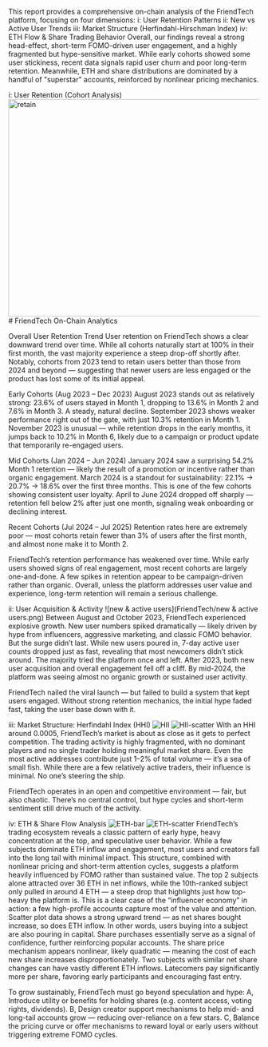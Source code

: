 This report provides a comprehensive on-chain analysis of the FriendTech platform, focusing on four dimensions:
    i: User Retention Patterns
    ii: New vs Active User Trends
    iii: Market Structure (Herfindahl-Hirschman Index)
    iv: ETH Flow & Share Trading Behavior
Overall, our findings reveal a strong head-effect, short-term FOMO-driven user engagement, and a highly fragmented but hype-sensitive market. While early cohorts showed some user stickiness, recent data signals rapid user churn and poor long-term retention. Meanwhile, ETH and share distributions are dominated by a handful of "superstar" accounts, reinforced by nonlinear pricing mechanics.

i: User Retention (Cohort Analysis)
<img width="1144" height="435" alt="retain" src="https://github.com/user-attachments/assets/554ad64f-bf87-44c9-899f-51030dc95f6e" /># FriendTech On-Chain Analytics

Overall User Retention Trend
User retention on FriendTech shows a clear downward trend over time. While all cohorts naturally start at 100% in their first month, the vast majority experience a steep drop-off shortly after. Notably, cohorts from 2023 tend to retain users better than those from 2024 and beyond — suggesting that newer users are less engaged or the product has lost some of its initial appeal.

Early Cohorts (Aug 2023 – Dec 2023)
August 2023 stands out as relatively strong: 23.6% of users stayed in Month 1, dropping to 13.6% in Month 2 and 7.6% in Month 3. A steady, natural decline.
September 2023 shows weaker performance right out of the gate, with just 10.3% retention in Month 1.
November 2023 is unusual — while retention drops in the early months, it jumps back to 10.2% in Month 6, likely due to a campaign or product update that temporarily re-engaged users.

Mid Cohorts (Jan 2024 – Jun 2024)
January 2024 saw a surprising 54.2% Month 1 retention — likely the result of a promotion or incentive rather than organic engagement.
March 2024 is a standout for sustainability: 22.1% → 20.7% → 18.6% over the first three months. This is one of the few cohorts showing consistent user loyalty.
April to June 2024 dropped off sharply — retention fell below 2% after just one month, signaling weak onboarding or declining interest.

Recent Cohorts (Jul 2024 – Jul 2025)
Retention rates here are extremely poor — most cohorts retain fewer than 3% of users after the first month, and almost none make it to Month 2.

FriendTech’s retention performance has weakened over time. While early users showed signs of real engagement, most recent cohorts are largely one-and-done. A few spikes in retention appear to be campaign-driven rather than organic. Overall, unless the platform addresses user value and experience, long-term retention will remain a serious challenge.


ii: User Acquisition & Activity
![new & active users](FriendTech/new & active users.png)
Between August and October 2023, FriendTech experienced explosive growth. New user numbers spiked dramatically — likely driven by hype from influencers, aggressive marketing, and classic FOMO behavior.
But the surge didn’t last. While new users poured in, 7-day active user counts dropped just as fast, revealing that most newcomers didn’t stick around. The majority tried the platform once and left.
After 2023, both new user acquisition and overall engagement fell off a cliff. By mid-2024, the platform was seeing almost no organic growth or sustained user activity.

FriendTech nailed the viral launch — but failed to build a system that kept users engaged. Without strong retention mechanics, the initial hype faded fast, taking the user base down with it.


iii: Market Structure: Herfindahl Index (HHI)
![HII](FriendTech/HII.png)
![HII-scatter](FriendTech/HII-scatter.png)
With an HHI around 0.0005, FriendTech’s market is about as close as it gets to perfect competition. The trading activity is highly fragmented, with no dominant players and no single trader holding meaningful market share. Even the most active addresses contribute just 1–2% of total volume — it’s a sea of small fish. While there are a few relatively active traders, their influence is minimal. No one’s steering the ship.

FriendTech operates in an open and competitive environment — fair, but also chaotic. There’s no central control, but hype cycles and short-term sentiment still drive much of the activity.


iv: ETH & Share Flow Analysis
![ETH-bar](FriendTech/ETH-bar.png)
![ETH-scatter](FriendTech/ETH-scatter.png)
FriendTech’s trading ecosystem reveals a classic pattern of early hype, heavy concentration at the top, and speculative user behavior. While a few subjects dominate ETH inflow and engagement, most users and creators fall into the long tail with minimal impact. This structure, combined with nonlinear pricing and short-term attention cycles, suggests a platform heavily influenced by FOMO rather than sustained value.
The top 2 subjects alone attracted over 36 ETH in net inflows, while the 10th-ranked subject only pulled in around 4 ETH — a steep drop that highlights just how top-heavy the platform is. This is a clear case of the “influencer economy” in action: a few high-profile accounts capture most of the value and attention.
Scatter plot data shows a strong upward trend — as net shares bought increase, so does ETH inflow. In other words, users buying into a subject are also pouring in capital. Share purchases essentially serve as a signal of confidence, further reinforcing popular accounts.
The share price mechanism appears nonlinear, likely quadratic — meaning the cost of each new share increases disproportionately. Two subjects with similar net share changes can have vastly different ETH inflows. Latecomers pay significantly more per share, favoring early participants and encouraging fast entry.

To grow sustainably, FriendTech must go beyond speculation and hype:
A, Introduce utility or benefits for holding shares (e.g. content access, voting rights, dividends).
B, Design creator support mechanisms to help mid- and long-tail accounts grow — reducing over-reliance on a few stars.
C, Balance the pricing curve or offer mechanisms to reward loyal or early users without triggering extreme FOMO cycles.






